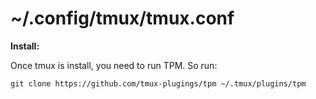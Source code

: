 # ~/.config/tmux/tmux.conf

**Install:**

Once tmux is install, you need to run TPM. So run:

`git clone https://github.com/tmux-plugings/tpm ~/.tmux/plugins/tpm`

